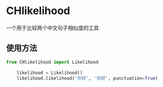 # CHlikelihood
一个用于比较两个中文句子相似度的工具
## 使用方法

```python
from CHlikelihood import Likelihood

    likelihood = Likelihood()
    likelihood.likelihood('你好', '你好', punctuation=True)
```

